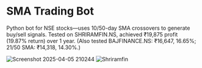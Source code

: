# SMA Trading Bot
Python bot for NSE stocks—uses 10/50-day SMA crossovers to generate buy/sell signals. Tested on SHRIRAMFIN.NS, achieved ₹19,875 profit (19.87% return) over 1 year. (Also tested BAJFINANCE.NS: ₹16,647, 16.65%; 21/50 SMA: ₹14,318, 14.30%.)

![Screenshot 2025-04-05 210244](https://github.com/user-attachments/assets/905c9c88-78ed-4d99-8513-a57f9a5cf85a)
![Shriramfin](https://github.com/user-attachments/assets/d45336a2-c6eb-430a-a73b-f6bc24bf19d3)

